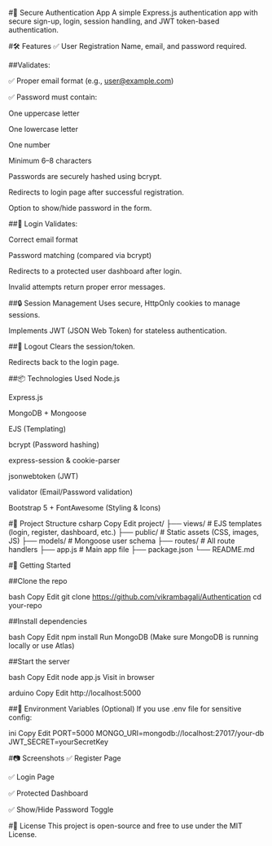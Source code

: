 #🔐 Secure Authentication App
A simple Express.js authentication app with secure sign-up, login, session handling, and JWT token-based authentication.

#🛠️ Features
✅ User Registration
Name, email, and password required.

##Validates:

✅ Proper email format (e.g., user@example.com)

✅ Password must contain:

One uppercase letter

One lowercase letter

One number

Minimum 6–8 characters

Passwords are securely hashed using bcrypt.

Redirects to login page after successful registration.

Option to show/hide password in the form.

##🔐 Login
Validates:

Correct email format

Password matching (compared via bcrypt)

Redirects to a protected user dashboard after login.

Invalid attempts return proper error messages.

##🔒 Session Management
Uses secure, HttpOnly cookies to manage sessions.

Implements JWT (JSON Web Token) for stateless authentication.

##🚪 Logout
Clears the session/token.

Redirects back to the login page.

##📦 Technologies Used
Node.js

Express.js

MongoDB + Mongoose

EJS (Templating)

bcrypt (Password hashing)

express-session & cookie-parser

jsonwebtoken (JWT)

validator (Email/Password validation)

Bootstrap 5 + FontAwesome (Styling & Icons)

#📁 Project Structure
csharp
Copy
Edit
project/
├── views/               # EJS templates (login, register, dashboard, etc.)
├── public/              # Static assets (CSS, images, JS)
├── models/              # Mongoose user schema
├── routes/              # All route handlers
├── app.js               # Main app file
├── package.json
└── README.md



#🚀 Getting Started

##Clone the repo

bash
Copy
Edit
git clone https://github.com/vikrambagali/Authentication
cd your-repo

##Install dependencies

bash
Copy
Edit
npm install
Run MongoDB (Make sure MongoDB is running locally or use Atlas)

##Start the server

bash
Copy
Edit
node app.js
Visit in browser

arduino
Copy
Edit
http://localhost:5000

##🔐 Environment Variables (Optional)
If you use .env file for sensitive config:

ini
Copy
Edit
PORT=5000
MONGO_URI=mongodb://localhost:27017/your-db
JWT_SECRET=yourSecretKey


#📷 Screenshots
✅ Register Page

✅ Login Page

✅ Protected Dashboard

✅ Show/Hide Password Toggle

#📜 License
This project is open-source and free to use under the MIT License.
